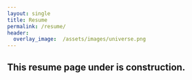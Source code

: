 ```yaml
---
layout: single
title: Resume
permalink: /resume/
header:
  overlay_image:  /assets/images/universe.png
---
```


## This resume page under is construction.